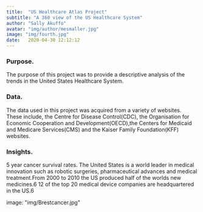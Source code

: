```yaml
---
title:  "US Healthcare Atlas Project"
subtitle: "A 360 view of the US Healthcare System"
author: "Sally Akuffo"
avatar: "img/author/mesmaller.jpg"
image: "img/fourth.jpg"
date:   2020-04-30 12:12:12
---
```



### Purpose.
The purpose of this project was to provide a descriptive analysis of the trends in the United States Healthcare System.

### Data.
The data used in this project was acquired from a variety of websites. These include, the Centre for Disease Control(CDC), the Organisation for Economic Cooperation and Development(OECD),the Centers for Medicaid and Medicare Services(CMS) and the Kaiser Family Foundation(KFF) websites.

### Insights.
5 year cancer survival rates. The United States is a world leader in medical innovation such as robotic surgeries, pharmaceutical advances and medical treatment.From 2000 to 2010 the US produced half of the worlds new medicines.6
12 of the top 20 medical device companies are headquartered in the US.6

image: "img/Brestcancer.jpg"
